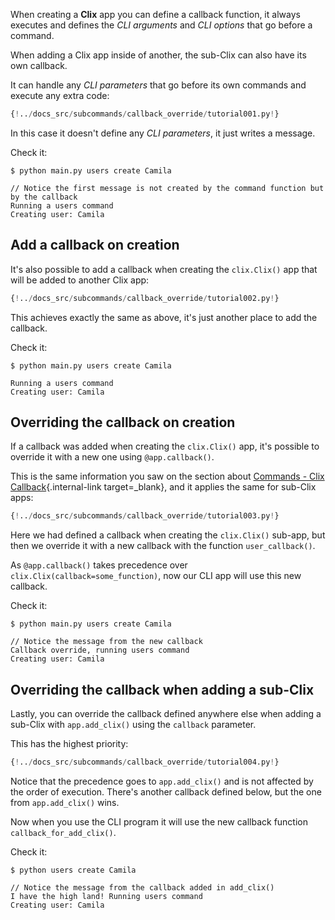 When creating a **Clix** app you can define a callback function, it always executes and defines the *CLI arguments* and *CLI options* that go before a command.

When adding a Clix app inside of another, the sub-Clix can also have its own callback.

It can handle any *CLI parameters* that go before its own commands and execute any extra code:

```Python hl_lines="9 10 11"
{!../docs_src/subcommands/callback_override/tutorial001.py!}
```

In this case it doesn't define any *CLI parameters*, it just writes a message.

Check it:

<div class="termy">

```console
$ python main.py users create Camila

// Notice the first message is not created by the command function but by the callback
Running a users command
Creating user: Camila
```

</div>

## Add a callback on creation

It's also possible to add a callback when creating the `clix.Clix()` app that will be added to another Clix app:

```Python hl_lines="6 7  10"
{!../docs_src/subcommands/callback_override/tutorial002.py!}
```

This achieves exactly the same as above, it's just another place to add the callback.

Check it:

<div class="termy">

```console
$ python main.py users create Camila

Running a users command
Creating user: Camila
```

</div>

## Overriding the callback on creation

If a callback was added when creating the `clix.Clix()` app, it's possible to override it with a new one using `@app.callback()`.

This is the same information you saw on the section about [Commands - Clix Callback](../commands/callback.md){.internal-link target=_blank}, and it applies the same for sub-Clix apps:

```Python hl_lines="6 7  10  14 15 16"
{!../docs_src/subcommands/callback_override/tutorial003.py!}
```

Here we had defined a callback when creating the `clix.Clix()` sub-app, but then we override it with a new callback with the function `user_callback()`.

As `@app.callback()` takes precedence over `clix.Clix(callback=some_function)`, now our CLI app will use this new callback.

Check it:

<div class="termy">

```console
$ python main.py users create Camila

// Notice the message from the new callback
Callback override, running users command
Creating user: Camila
```

</div>

## Overriding the callback when adding a sub-Clix

Lastly, you can override the callback defined anywhere else when adding a sub-Clix with `app.add_clix()` using the `callback` parameter.

This has the highest priority:

```Python hl_lines="13 14  17"
{!../docs_src/subcommands/callback_override/tutorial004.py!}
```

Notice that the precedence goes to `app.add_clix()` and is not affected by the order of execution. There's another callback defined below, but the one from `app.add_clix()` wins.

Now when you use the CLI program it will use the new callback function `callback_for_add_clix()`.

Check it:

<div class="termy">

```console
$ python users create Camila

// Notice the message from the callback added in add_clix()
I have the high land! Running users command
Creating user: Camila
```

</div>
